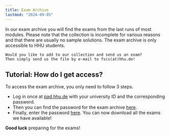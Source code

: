 ```yaml
---
title: Exam Archive
lastmod: "2024-09-05"
---
```


In our exam archive you will find the exams from the last runs of most modules.
Please note that the collection is incomplete for various reasons and that there are usually no sample solutions.
The exam archive is only accessible to HHU students.

```ad-note
Would you like to add to our collection and send us an exam?
Then simply send us the file by e-mail to fscs(at)hhu.de!
```

## Tutorial: How do I get access?

To access the exam archive, you only need to follow 3 steps.

- Log in once at [pad.hhu.de](https://pad.hhu.de) with your university ID and the corresponding password.
- Then you can find the password for the exam archive [here](https://pad.hhu.de/s/Bkrn1hiJS#).
- Finally, enter the password [here](https://klausur.inphima.de). You can now download all the exams we have available!

**Good luck** preparing for the exams!

